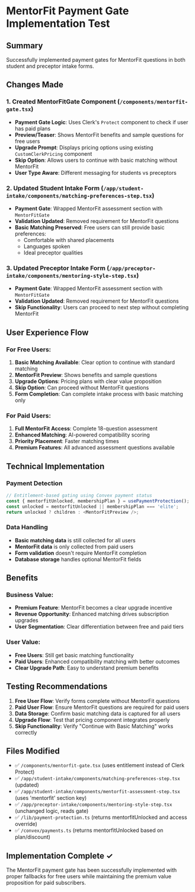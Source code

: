 # MentorFit Payment Gate Implementation Test

## Summary
Successfully implemented payment gates for MentorFit questions in both student and preceptor intake forms.

## Changes Made

### 1. Created MentorFitGate Component (`/components/mentorfit-gate.tsx`)
- **Payment Gate Logic**: Uses Clerk's `Protect` component to check if user has paid plans
- **Preview/Teaser**: Shows MentorFit benefits and sample questions for free users
- **Upgrade Prompt**: Displays pricing options using existing `CustomClerkPricing` component
- **Skip Option**: Allows users to continue with basic matching without MentorFit
- **User Type Aware**: Different messaging for students vs preceptors

### 2. Updated Student Intake Form (`/app/student-intake/components/matching-preferences-step.tsx`)
- **Payment Gate**: Wrapped MentorFit assessment section with `MentorFitGate`
- **Validation Updated**: Removed requirement for MentorFit questions
- **Basic Matching Preserved**: Free users can still provide basic preferences:
  - Comfortable with shared placements
  - Languages spoken
  - Ideal preceptor qualities

### 3. Updated Preceptor Intake Form (`/app/preceptor-intake/components/mentoring-style-step.tsx`)
- **Payment Gate**: Wrapped MentorFit assessment section with `MentorFitGate`
- **Validation Updated**: Removed requirement for MentorFit questions
- **Skip Functionality**: Users can proceed to next step without completing MentorFit

## User Experience Flow

### For Free Users:
1. **Basic Matching Available**: Clear option to continue with standard matching
2. **MentorFit Preview**: Shows benefits and sample questions
3. **Upgrade Options**: Pricing plans with clear value proposition
4. **Skip Option**: Can proceed without MentorFit questions
5. **Form Completion**: Can complete intake process with basic matching only

### For Paid Users:
1. **Full MentorFit Access**: Complete 18-question assessment
2. **Enhanced Matching**: AI-powered compatibility scoring
3. **Priority Placement**: Faster matching times
4. **Premium Features**: All advanced assessment questions available

## Technical Implementation

### Payment Detection
```typescript
// Entitlement-based gating using Convex payment status
const { mentorfitUnlocked, membershipPlan } = usePaymentProtection();
const unlocked = mentorfitUnlocked || membershipPlan === 'elite';
return unlocked ? children : <MentorFitPreview />;
```

### Data Handling
- **Basic matching data** is still collected for all users
- **MentorFit data** is only collected from paid users
- **Form validation** doesn't require MentorFit completion
- **Database storage** handles optional MentorFit fields

## Benefits

### Business Value:
- **Premium Feature**: MentorFit becomes a clear upgrade incentive
- **Revenue Opportunity**: Enhanced matching drives subscription upgrades
- **User Segmentation**: Clear differentiation between free and paid tiers

### User Value:
- **Free Users**: Still get basic matching functionality
- **Paid Users**: Enhanced compatibility matching with better outcomes
- **Clear Upgrade Path**: Easy to understand premium benefits

## Testing Recommendations

1. **Free User Flow**: Verify forms complete without MentorFit questions
2. **Paid User Flow**: Ensure MentorFit questions are required for paid users
3. **Data Storage**: Confirm basic matching data is captured for all users
4. **Upgrade Flow**: Test that pricing component integrates properly
5. **Skip Functionality**: Verify "Continue with Basic Matching" works correctly

## Files Modified
- ✅ `/components/mentorfit-gate.tsx` (uses entitlement instead of Clerk Protect)
- ✅ `/app/student-intake/components/matching-preferences-step.tsx` (updated)
- ✅ `/app/student-intake/components/mentorfit-assessment-step.tsx` (uses 'mentorfit' section key)
- ✅ `/app/preceptor-intake/components/mentoring-style-step.tsx` (unchanged logic, reads gate)
- ✅ `/lib/payment-protection.ts` (returns mentorfitUnlocked and access override)
- ✅ `/convex/payments.ts` (returns mentorfitUnlocked based on plan/discount)

## Implementation Complete ✓
The MentorFit payment gate has been successfully implemented with proper fallbacks for free users while maintaining the premium value proposition for paid subscribers.
